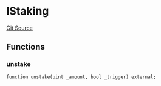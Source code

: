 # IStaking
[Git Source](https://github.com/KlimaDAO/klimadao-solidity/blob/b98fc1e8b7dcf2a7b80bbaba384c8c84431739fc/src/retirement_v1/interfaces/IStaking.sol)


## Functions
### unstake


```solidity
function unstake(uint _amount, bool _trigger) external;
```

